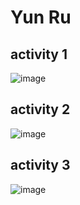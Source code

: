 # Yun Ru

## activity 1
![image](https://github.com/lyfuuoo/ECE444-F2023-Assignment1/assets/74110890/a5b6908f-fb2e-4630-8635-cca357747212)

## activity 2
![image](https://github.com/lyfuuoo/ECE444-F2023-Assignment1/assets/74110890/944e355e-c46d-4ad3-b567-943a31b06308)

## activity 3
![image](https://github.com/lyfuuoo/ECE444-F2023-Assignment1/assets/74110890/5a7ba2b2-5384-4362-a72a-7b6e776dd7a2)
